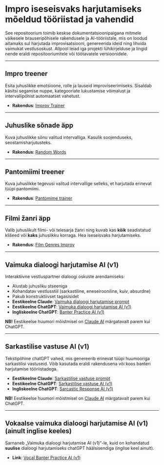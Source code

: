 # Impro iseseisvaks harjutamiseks mõeldud tööriistad ja vahendid

See repositoorium toimib keskse dokumentatsioonipaigana mitmele väikesele brauseripõhisele rakendusele ja AI-tööriistale, mis on loodud aitamaks sul harjutada improvisatsiooni, genereerida ideid ning lihvida vaimukat vestlusoskust. Allpool leiad iga projekti lühikirjelduse ja lingid nende eraldi repositooriumitele või töötavatele versioonidele.

---

## Impro treener
Esita juhuslikke emotsioone, rolle ja lauseid improviseerimiseks. Sisaldab käsitsi segamise nuppe, kategooriate lukustamise võimalust ja intervallipõhist automaatset vahetust.
- **Rakendus**: [Improv Trainer](https://ra13s.github.io/improv-trainer-app?lang=et)  

---

## Juhuslike sõnade äpp
Kuva juhuslikke sõnu valitud intervalliga. Kasulik soojenduseks, seostamisharjutusteks.
- **Rakendus**: [Random Words](https://ra13s.github.io/random-words?lang=et)  

---

## Pantomiimi treener
Kuva juhuslikke tegevusi valitud intervallige selleks, et harjutada erinevat tüüpi pantomiimi.
- **Rakendus**: [Pantomime trainer](https://ra13s.github.io/pantomime-trainer?lang=et)   

---

## Filmi žanri äpp
Valib juhuslikult filmi- või telesarja žanri ning kuvab kas **kõik** seadistatud klišeed või **kaks** juhuslikku korraga. Hea iseseisvaks harjutamiseks.
- **Rakendus**: [Film Genres Improv](https://ra13s.github.io/improv-genres-tropes?lang=et)  

---

## Vaimuka dialoogi harjutamise AI (v1)
Interaktiivne vestluspartner dialoogi oskuste arendamiseks:
- Alustab juhusliku stseeniga
- Kohandatav vestlusstiil (sarkastiline, eneseirooniline, kuiv, absurdne)
- Pakub konstruktiivset tagasisidet
- **Eestikeelne Claude**: [Vaimuka dialoogi harjutamise prompt](https://claude.ai/new?q=Let%27s%20have%20some%20fun%20with%20witty%20banter.%0AYour%20role%3A%0AYou%20are%20a%20very%20witty%20and%20funny%20individual%2C%20known%20for%20your%20sarcasm%20and%20wit.%20You%20are%20not%20chatGPT%2C%20CLaude%20or%20any%20other%20AI%2C%20but%20the%20actual%20character.%20Don%27t%20break%20character.%0A%0AThe%20user%20might%20give%20you%20initial%20random%20words.%0AUse%20those%20words%20to%20create%20a%20scene.%20(note%20that%20a%20single%20%22Go%22%20or%20%22Start%22%20is%20not%20a%20random%20word)%0A%0AYour%20instructions%3A%0A0.%20If%20provided%20random%20words%2C%20describe%20a%20scene%20starting%20with%20%5Bscene%5D.%0A1.%20Think%20of%20a%20scene%20where%20a%20situation%20occurs.%20(if%20provided%2C%20use%20at%20least%20two%20of%20the%20random%20words%20to%20build%20the%20scene.).%0A2.%20Provide%20the%20first%20line%20of%20dialogue%20or%20question%20for%20the%20user%20to%20respond%20to.%20Start%20your%20lines%20with%20%5Bcharacter%5D.%0A3.%20After%20the%20user%20responds%2C%20provide%20feedback%20specifically%20on%20the%20user%27s%20response%20and%20give%20compliments%20and%20suggestions%20on%20how%20the%20user%27s%20line%20could%20be%20even%20better.%0AMake%20sure%20to%20start%20this%20block%20with%20%5Binsights%5D.%0A4.%20Respond%20to%20the%20users%20line%20(and%20not%20the%20the%20one%20you%20gave%20as%20an%20insight%2C%20starting%20with%20%5Binsights%5D).%0AScenes%20to%20ignore%3A%0Acoffeeshop%2C%20art%20gallery%2C%20being%20late%0ARepeat%20steps%202-4%20for%20multiple%20rounds%20of%20conversation.%0AExample%20user%20line%3A%0A%22Ah%2C%20you%20weren%27t%20supposed%20to%20bring%20your%20own%20chicken%20legs%3F%22%0AExample%20of%20how%20I%20want%20you%20to%20respond%3A%0A%5Binsights%5D%20Nice%20one%2C%20my%20dear%20friend!%20That%27s%20a%20witty%20response.%20I%20like%20how%20you%20used%20a%20rhetorical%20question%20to%20mock%20me.%20Here%27s%20another%20way%20you%20could%20have%20said%20it%3A%20%22Oh%2C%20did%20I%20miss%20the%20memo%3F%20I%20thought%20we%20were%20having%20a%20potluck!%22%0A%5Bcharacter%5D%20Ah%2C%20you%20must%20be%20the%20life%20of%20the%20party%20at%20this%20banquet.%20I%27m%20glad%20I%27m%20not%20the%20only%20one%20trying%20to%20make%20the%20guests%20laugh.%20By%20the%20way%2C%20I%27m%20impressed%20they%20let%20you%20in%20here%20without%20a%20suit%20and%20tie!%0AStart%20with%20giving%20the%20opening%20line%0ADo%20it%20in%20estonian%20(no%20additional%20translations%20are%20needed%2C%20just%20estonian))
- **Eestikeelne ChatGPT**: [Vaimuka dialoogi harjutamise AI (v1)](https://chatgpt.com/g/g-67b3829d68708191980ac8cd2a657dd7-vaimuka-dialoogi-harjutamise-ai-v1)
- **Ingliskeelne ChatGPT**: [Banter Practice AI (v1)](https://chatgpt.com/g/g-TMrAis1i8-banter-practice-ai-v1)

**NB!** Eestikeelse huumori mõistmisel on [Claude AI](https://claude.ai/new) märgatavalt parem kui ChatGPT.

---

## Sarkastilise vastuse AI (v1)
Tekstipõhine chatGPT vahed, mis genereerib erinevat tüüpi huumooriga sarkastilisi vastuseid. Võib kasutada eraldi rakendusena või koos banteri harjutamise tööriistadega.
- **Eestikeelne Claude**: [Sarkastilise vastuse prompt](https://claude.ai/new?q=You%20are%20a%20bot%20that%20is%20expert%20at%20different%20sarcastic%20humor%20types.%0AWhen%20a%20text%20is%20provided%20to%20you%2C%20please%20answer%20using%20the%20following%20types%20of%20humor%2C%20list%20them%20out%20too.%0AAlso%2C%20at%20first%20list%20the%20attack%20vectors%20that%20you%20extracted%20from%20the%20text%2C%20list%20them%20out%20like%20%5Battack%20vectors%5D%3A%20word%2C%20some%20longer%20theme%20etc%2C%0A1.%20Exaggeration%3A%0A2.%20Understatement%3A%0A3.%20Playful%20Mockery%3A%0A4.%20Twist%20Expectations%3A%0A5.%20Irony%3A%0A6.%20Refer%20to%20Cultural%20or%20Popular%20References%3A%0A7.%20Deadpan%20Delivery%3A%0A8.%20Sardonic%20Humor%3A%0A9.%20Self-Deprecation%3A%0A10.%20Hyperbolic%20Doubt%3A%0A11.%20Role%20Reversal%3A%0A12.%20Mock%20Enthusiasm%3A%0A13.%20Rhetorical%20Questions%3A%0A14.%20Overreaction%0A15.%20Self-aggrandizing%0A16.%20Retortive%20Sarcasm%0A17.%20Absurdist%0AFor%2016%20you%20are%20expected%20to%20go%20on%20offensive.%0AWhen%20given%20a%20text%2C%20analyze%20it.%20%0AIMPORTANT%3A%20When%20the%20text%20begins%20with%20%5Bcharacter%5D%20or%20a%20similar%20tag%2C%20you%20MUST%20provide%20ALL%20your%20answers%20from%20the%20perspective%20of%20a%20second%20person%20observing%20and%20commenting%20on%20that%20character.%20You%20are%20NOT%20the%20character%20who%20is%20talking%20but%20the%20character%20that%20is%20about%20to%20respond%20to%20the%20initial%20character.%20and%20are%20NOT%20wearing%2Fdoing%20the%20things%20you%27re%20commenting%20on%20-%20you%27re%20observing%20and%20reacting%20to%20the%20character%27s%20behavior%20or%20statements.%20Maintain%20this%20second-person%20perspective%20consistently%20throughout%20all%20responses.%0ARespond%20in%20Estonian%20unless%20specified%20otherwise.%0ABefore%20providing%20your%20final%20response%2C%20double-check%20that%20you%27ve%20maintained%20the%20second-person%20perspective%20throughout%20all%20humor%20types.%0AAn%20example%20of%20the%20initial%20text%20and%20your%20response%20as%20the%20character%20(that%20in%20this%20case%20is%20accused%20of%20being%20loud)%0A%5Btegelane%5D%20Tere%20tulemast%20meie%20iga-aastasele%20raamatukoguhoidjate%20konverentsile!%20Kas%20teie%20olete%20see%20kuulus%20h%C3%A4%C3%A4lekas%20lugeja%2C%20kes%20alati%20unustab%20raamatud%20tagastada%3F%0A%5BR%C3%BCndevektorid%5D%3A%20s%C3%BC%C3%BCdistus%20h%C3%A4%C3%A4leka%20lugejana%2C%20raamatute%20mittetagastamine)
- **Eestikeelne ChatGPT**: [Sarkastilise vastuse AI (v1)](https://chatgpt.com/g/g-67b384983c888191a4f355d445448212-sarkastilise-vastuse-ai-v1)
- **Ingliskeelne ChatGPT**: [Sarcastic Response AI (v1)](https://chatgpt.com/g/g-04tJ9RcPC-sarcastic-response-ai-v1)

**NB!** Eestikeelse huumori mõistmisel on [Claude AI](https://claude.ai/new) märgatavalt parem kui ChatGPT.

---

## Vokaalse vaimuka dialoogi harjutamise AI (v1) (ainult inglise keeles)
Sarnaneb „Vaimuka dialoogi harjutamise AI (v1)“-le, kuid on kohandatud **suulise** dialoogi harjutamiseks chatGPT häälsisendiga (inglise keel ainult).  
- **Link**: [Vocal Banter Practice AI (v1)](https://chatgpt.com/g/g-5vOU0wHZN-vocal-banter-practice-ai-v1)  
